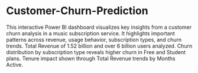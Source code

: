 # Customer-Churn-Prediction
This interactive Power BI dashboard visualizes key insights from a customer churn analysis in a music subscription service. It highlights important patterns across revenue, usage behavior, subscription types, and churn trends.
Total Revenue of 1.52 billion and over 6 billion users analyzed.
Churn distribution by subscription type reveals higher churn in Free and Student plans.
Tenure impact shown through Total Revenue trends by Months Active.
